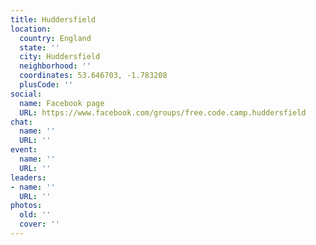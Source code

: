 ```yaml
---
title: Huddersfield
location:
  country: England
  state: ''
  city: Huddersfield
  neighborhood: ''
  coordinates: 53.646703, -1.783208
  plusCode: ''
social:
  name: Facebook page
  URL: https://www.facebook.com/groups/free.code.camp.huddersfield
chat:
  name: ''
  URL: ''
event:
  name: ''
  URL: ''
leaders:
- name: ''
  URL: ''
photos:
  old: ''
  cover: ''
---
```

